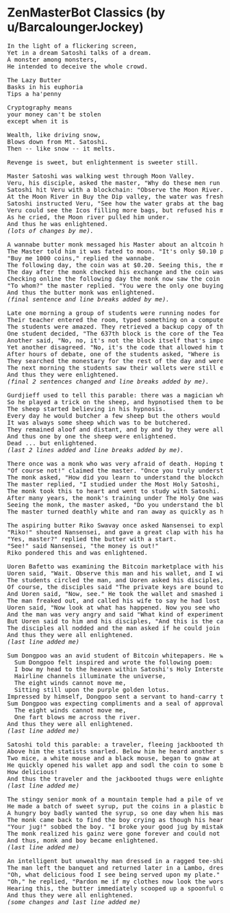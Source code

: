 # ZenMasterBot Classics (by u/BarcaloungerJockey)

<pre>
In the light of a flickering screen,
Yet in a dream Satoshi talks of a dream.
A monster among monsters,
He intended to deceive the whole crowd.

The Lazy Butter
Basks in his euphoria
Tips a ha'penny

Cryptography means
your money can't be stolen
except when it is

Wealth, like driving snow,
Blows down from Mt. Satoshi.
Then -- like snow -- it melts.

Revenge is sweet, but enlightenment is sweeter still.

Master Satoshi was walking west through Moon Valley.
Veru, his disciple, asked the master, "Why do these men run past with their bags of salt coins?"
Satoshi hit Veru with a blockchain: "Observe the Moon River."
At the Moon River in Buy the Dip valley, the water was fresh. As the bagholders passed, blinded by their extreme greed, each tripped and lost their coins and their lives in the wild tempest of the Moon River.
Satoshi instructed Veru, "See how the water grabs at the bagholders salt? See how it pulls them under? The water comes from Moon Mountain fresh. Down the Moon river at Ico, they mine deposits left by the river."
Veru could see the Icos filling more bags, but refused his master's teaching.
As he cried, the Moon river pulled him under.
And thus he was enlightened.
<i>(lots of changes by me).</i>

A wannabe butter monk messaged his Master about an altcoin he wanted to buy.
The Master told him it was fated to moon. "It's only $0.10 per coin."
"Buy me 1000 coins," replied the wannabe.
The following day, the coin was at $0.20. Seeing this, the monk texted his master and told him to buy him 5000 more coins.
The day after the monk checked his exchange and the coin was at $0.40. Eager to contact his master, he told him to buy 10,000 more coins.
Checking online the following day the monk now saw the coin was valued at $0.90. Thinking what a windfall profit he had made in just a few days, the monk raced to see his master and told him, "Sell all my coins!"
"To whom?" the master replied. "You were the only one buying that coin."
And thus the butter monk was enlightened.
<i>(final sentence and line breaks added by me).</i>

Late one morning a group of students were running nodes for a blockchain that had one thousand blocks.
Their teacher entered the room, typed something on a computer, and removed the 637th block, which allowed him to access and drain all their wallets. He told them to ponder this and went to lunch.
The students were amazed. They retrieved a backup copy of the 637th block to try to understand how he had done it.
One student decided, "The 637th block is the core of the Teachings!" and looked upon it in wonder and awe.
Another said, "No, no, it's not the block itself that's important, it's how he removed it. That process is the core of the Teachings!"
Yet another disagreed. "No, it's the code that allowed him to drain the wallets. That script is the core of the Teachings!"
After hours of debate, one of the students asked, "Where is the Teacher? He has not returned from lunch."
They searched the monestary for the rest of the day and were unable to find him.
The next morning the students saw their wallets were still empty.
And thus they were enlightened.
<i>(final 2 sentences changed and line breaks added by me).</i>

Gurdjieff used to tell this parable: there was a magician who was also a butter. He convinced thousands of sheep to invest in his altcoin. He was also miserly and did not want to pay anyone to shill for him, but it was difficult to keep all the sheep in line.
So he played a trick on the sheep, and hypnotised them to believe they were not sheep but instead were lions and tigers and wolves. To some he even said, "You are men. Nobody is smarter than you, and you will soon be rich. Hodl."
The sheep started believing in his hypnosis.
Every day he would butcher a few sheep but the others would think, "We are not sheep. He is butchering only sheep. We are lions, we are tigers, we are wolves."
It was always some sheep which was to be butchered.
They remained aloof and distant, and by and by they were all butchered.
And thus one by one the sheep were enlightened.
Dead ... but enlightened.
<i>(last 2 lines added and line breaks added by me).</i>

There once was a monk who was very afraid of death. Hoping to overcome his fear, he went to study at a famous Bitcoin temple. There he met a butter master, whom he asked, "Are you afraid to die?"
"Of course not!" claimed the master. "Once you truly understand the blockchain, you need not fear death because you shall live forever."
The monk asked, "How did you learn to understand the blockchain?"
The master replied, "I studied under the Most Holy Satoshi, who shared with me his code. You should seek him out."
The monk took this to heart and went to study with Satoshi.
After many years, the monk's training under The Holy One was complete. Satoshi gave him a large, bejeweled dagger as a present for his achievements. Pleased with this, the monk returned to the Bitcoin temple and sought out the butter master.
Seeing the monk, the master asked, "Do you understand the blockchain and no longer fear death?" In answer, the monk drew out the dagger to show the master.
The master turned deathly white and ran away as quickly as he could. When he did not return, the monk was enlightened.

The aspiring butter Riko Swavay once asked Nansensei to explain to him the problem of using Tether. "If a man puts his money into Tether," he said, "and adds funds to the account until it grows and grows and becomes enough to buy a lambo, and then there is no more reason not to buy one, how can the man get the money out without crashing the price, or exchanging for other coins?"
"Riko!" shouted Nansensei, and gave a great clap with his hands.
"Yes, master?" replied the butter with a start.
"See!" said Nansensei, "the money is out!"
Riko pondered this and was enlightened.

Uoren Bafetto was examining the Bitcoin marketplace with his disciples. It was his way to take any situation and use it as a teaching moment. A man was struggling to store his private keys in a hardware wallet.
Uoren said, "Wait. Observe this man and his wallet, and I will teach you."
The students circled the man, and Uoren asked his disciples, "Who is bound to whom? Are the private keys bound to this man or is this man bound to the private keys?"
Of course, the disciples said "The private keys are bound to the man. The man is the master, he is holding the wallet, and he can use the keys whenever he needs. He is the master and the keys are his property."
And Uoren said, "Now, see." He took the wallet and smashed it repeatedly under his boot.
The man freaked out, and called his wife to say he had lost their life savings, and posted on Reddit that he had been compromised and needed someone to help him get his Bitcoins back.
Uoren said, "Now look at what has happened. Now you see who is the master; the wallet does not care about the man, and his private keys are lost forever."
And the man was very angry and said "What kind of experiment is this?"
But Uoren said to him and his disciples, "And this is the case with your minds."
The disciples all nodded and the man asked if he could join Bafetto's monestary.
And thus they were all enlightened.
<i>(last line added me)</i>

Sum Dongpoo was an avid student of Bitcoin whitepapers. He was quick-witted and as a Bitcoin follower very serious and self-disciplined in his investments. He often discussed Bitcoin with his good friend, Master Fapin. The two lived across the river from one another. 
  Sum Dongpoo felt inspired and wrote the following poem:
  I bow my head to the heaven within Satoshi's Holy Intersteallar Comet,
  Hairline channels illuminate the universe,
  The eight winds cannot move me,
  Sitting still upon the purple golden lotus.
Impressed by himself, Dongpoo sent a servant to hand-carry this poem to Fapin, who read it. Smiling, he wrote "fart" on the manuscript and had it returned.
Sum Dongpoo was expecting compliments and a seal of approval. When he saw the reply he was shocked and he burst into anger. Full of indignation, he rushed out and ordered a boat to ferry him to the other shore so he could find Fapin and demand an apology. However, Fapin's door was closed. On it was a piece of paper, with following two lines:
  The eight winds cannot move me,
  One fart blows me across the river.
And thus they were all enlightened.
<i>(last line added me)</i>

Satoshi told this parable: a traveler, fleeing jackbooted thugs who were chasing him, ran till he came to the edge of a cliff. There he caught hold of a thick vine, and swung himself over the edge.
Above him the statists snarled. Below him he heard another snarl, and behold, there was another hoard of government pansies, peering up at him. The vine suspended him midway between two gangs.
Two mice, a white mouse and a black mouse, began to gnaw at the vine. He could see they were quickly eating it through. Then in front of him on the cliffside he saw a Bitcoin faucet offering a luscious bunch of coins. Holding onto the vine with one hand, he reached and picked a coin with the other.
He quickly opened his wallet app and sodl the coin to some bagholders.
How delicious!
And thus the traveler and the jackbooted thugs were enlightened.
<i>(last line added me)</i>

The stingy senior monk of a mountain temple had a pile of very valuable buttcoins.
He made a batch of sweet syrup, put the coins in a plastic bag and then into a large jug, and poured the syrup to fill the jug. He told his students that the syrup was really poison and it would kill if eaten.
A hungry boy badly wanted the syrup, so one day when his master was out he got the jug. While enjoying the syrup, which in his haste he got on his robe and in his hair, he also found the coins. He squirreled them away in a secret pit. When he was done, he smashed the jug.
The monk came back to find the boy crying as though his heart would break. "What's the matter?" he asked.
"Your jug!" sobbed the boy. "I broke your good jug by mistake and I didn't know what you would do to me. I decided I'd be better off dead, so I ate a big mouthful of that poison you warned me about, but it didn't work! So I flushed everything down the toilet!"
The monk realized his gainz were gone forever and could not punish the boy.
And thus, monk and boy became enlightened.
<i>(last line added me)</i>

An intelligent but unwealthy man dressed in a ragged tee-shirt and jeans went to a Bitcoin expo to attend a banquet. Out of courtesy he was admitted but, because of his tattered clothing, he was seated at the end of the table. By the time the platters arrived at his seat, there was no food left on them.
The man left the banquet and returned later in a Lambo, dressed in a bespoke silk suit and and gold Rolex. This time he was brought immediately to the head of the table and, with great ceremony, food was brought to his seat first.
"Oh, what delicious food I see being served upon my plate." He rubbed one spoonful into his clothes for every one he ate. A butter beside him, grimacing at the mess, inquired, "Dude, why are you rubbing food into your fine clothes?"
"Oh," he replied, "Pardon me if my clothes now look the worst. But it was these and the Lambo that brought me all this food. It's only fair that they be fed first!"
Hearing this, the butter immediately scooped up a spoonful of mashed potatoes and fed it to his raspberry pi cold wallet.
And thus they were all enlightened.
<i>(some changes and last line added me)</i>


</pre>
